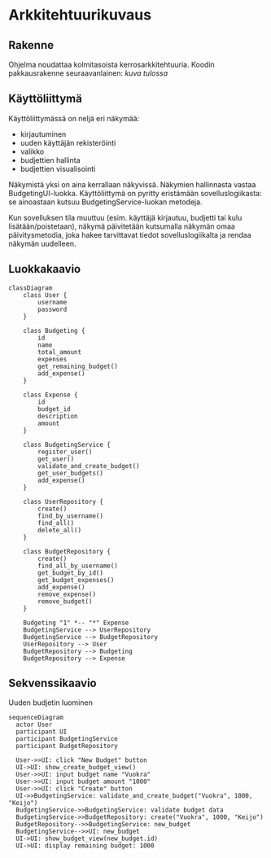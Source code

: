 # Arkkitehtuurikuvaus
## Rakenne

Ohjelma noudattaa kolmitasoista kerrosarkkitehtuuria. Koodin pakkausrakenne seuraavanlainen: 
*kuva tulossa*

## Käyttöliittymä

Käyttöliittymässä on neljä eri näkymää:

- kirjautuminen
- uuden käyttäjän rekisteröinti
- valikko
- budjettien hallinta
- budjettien visualisointi

Näkymistä yksi on aina kerrallaan näkyvissä. Näkymien hallinnasta vastaa BudgetingUI-luokka. Käyttöliittymä on pyritty eristämään sovelluslogiikasta: se ainoastaan kutsuu BudgetingService-luokan metodeja.

Kun sovelluksen tila muuttuu (esim. käyttäjä kirjautuu, budjetti tai kulu lisätään/poistetaan), näkymä päivitetään kutsumalla näkymän omaa päivitysmetodia, joka hakee tarvittavat tiedot sovelluslogiikalta ja rendaa näkymän uudelleen.
  
## Luokkakaavio
```mermaid
classDiagram
    class User {
        username
        password
    }

    class Budgeting {
        id
        name
        total_amount
        expenses
        get_remaining_budget()
        add_expense()
    }

    class Expense {
        id
        budget_id
        description
        amount
    }

    class BudgetingService {
        register_user()
        get_user()
        validate_and_create_budget()
        get_user_budgets()
        add_expense()
    }

    class UserRepository {
        create()
        find_by_username()
        find_all()
        delete_all()
    }

    class BudgetRepository {
        create()
        find_all_by_username()
        get_budget_by_id()
        get_budget_expenses()
        add_expense()
        remove_expense()
        remove_budget()
    }

    Budgeting "1" *-- "*" Expense
    BudgetingService --> UserRepository
    BudgetingService --> BudgetRepository
    UserRepository --> User
    BudgetRepository --> Budgeting
    BudgetRepository --> Expense
```

## Sekvenssikaavio
Uuden budjetin luominen
```mermaid
sequenceDiagram
  actor User
  participant UI
  participant BudgetingService
  participant BudgetRepository

  User->>UI: click "New Budget" button
  UI->UI: show_create_budget_view()
  User->>UI: input budget name "Vuokra"
  User->>UI: input budget amount "1000"
  User->>UI: click "Create" button
  UI->>BudgetingService: validate_and_create_budget("Vuokra", 1000, "Keijo")
  BudgetingService->>BudgetingService: validate budget data
  BudgetingService->>BudgetRepository: create("Vuokra", 1000, "Keijo")
  BudgetRepository-->>BudgetingService: new_budget
  BudgetingService-->>UI: new_budget
  UI->UI: show_budget_view(new_budget.id)
  UI->UI: display remaining budget: 1000
```
